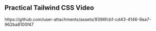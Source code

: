 <h2>Practical Tailwind CSS Video</h2>
https://github.com/user-attachments/assets/9396fcb1-cd43-4146-9aa7-962ba8100f47

